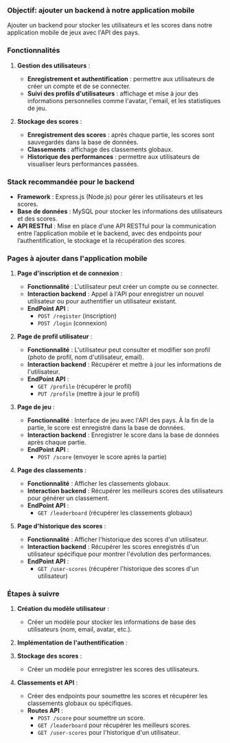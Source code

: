 ### Objectif: ajouter un backend à notre application mobile
Ajouter un backend pour stocker les utilisateurs et les scores dans notre application mobile de jeux avec l'API des pays.

### Fonctionnalités
1. **Gestion des utilisateurs** :
   - **Enregistrement et authentification** : permettre aux utilisateurs de créer un compte et de se connecter.
   - **Suivi des profils d'utilisateurs** : affichage et mise à jour des informations personnelles comme l'avatar, l'email, et les statistiques de jeu.

2. **Stockage des scores** :
   - **Enregistrement des scores** : après chaque partie, les scores sont sauvegardés dans la base de données.
   - **Classements** : affichage des classements globaux.
   - **Historique des performances** : permettre aux utilisateurs de visualiser leurs performances passées.

### Stack recommandée pour le backend
- **Framework** : Express.js (Node.js) pour gérer les utilisateurs et les scores.
- **Base de données** : MySQL pour stocker les informations des utilisateurs et des scores.
- **API RESTful** : Mise en place d’une API RESTful pour la communication entre l’application mobile et le backend, avec des endpoints pour l’authentification, le stockage et la récupération des scores.

### Pages à ajouter dans l'application mobile

1. **Page d'inscription et de connexion** :
   - **Fonctionnalité** : L'utilisateur peut créer un compte ou se connecter.
   - **Interaction backend** : Appel à l'API pour enregistrer un nouvel utilisateur ou pour authentifier un utilisateur existant.
   - **EndPoint API** : 
     - `POST /register` (inscription)
     - `POST /login` (connexion)

2. **Page de profil utilisateur** :
   - **Fonctionnalité** : L'utilisateur peut consulter et modifier son profil (photo de profil, nom d'utilisateur, email).
   - **Interaction backend** : Récupérer et mettre à jour les informations de l'utilisateur.
   - **EndPoint API** : 
     - `GET /profile` (récupérer le profil)
     - `PUT /profile` (mettre à jour le profil)

3. **Page de jeu** :
   - **Fonctionnalité** : Interface de jeu avec l'API des pays. À la fin de la partie, le score est enregistré dans la base de données.
   - **Interaction backend** : Enregistrer le score dans la base de données après chaque partie.
   - **EndPoint API** :
     - `POST /score` (envoyer le score après la partie)

4. **Page des classements** :
   - **Fonctionnalité** : Afficher les classements globaux.
   - **Interaction backend** : Récupérer les meilleurs scores des utilisateurs pour générer un classement.
   - **EndPoint API** :
     - `GET /leaderboard` (récupérer les classements globaux)

5. **Page d'historique des scores** :
   - **Fonctionnalité** : Afficher l'historique des scores d'un utilisateur.
   - **Interaction backend** : Récupérer les scores enregistrés d'un utilisateur spécifique pour montrer l'évolution des performances.
   - **EndPoint API** :
     - `GET /user-scores` (récupérer l'historique des scores d'un utilisateur)

### Étapes à suivre

1. **Création du modèle utilisateur** :
   - Créer un modèle pour stocker les informations de base des utilisateurs (nom, email, avatar, etc.).

2. **Implémentation de l'authentification** :

3. **Stockage des scores** :
   - Créer un modèle pour enregistrer les scores des utilisateurs.

4. **Classements et API** :
   - Créer des endpoints pour soumettre les scores et récupérer les classements globaux ou spécifiques.
   - **Routes API** :
     - `POST /score` pour soumettre un score.
     - `GET /leaderboard` pour récupérer les meilleurs scores.
     - `GET /user-scores` pour l'historique d'un utilisateur.
